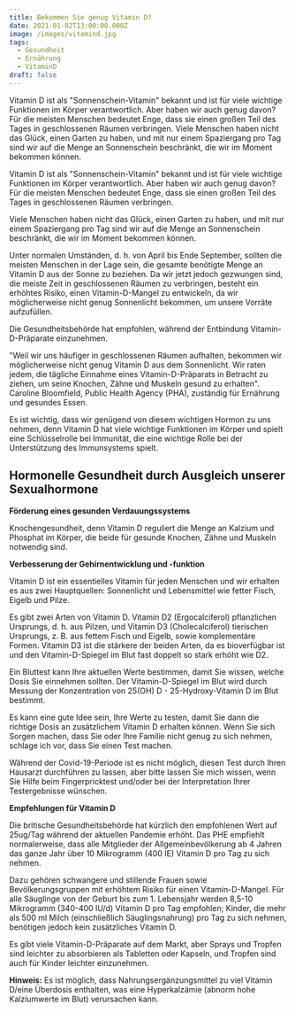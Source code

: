```yaml
---
title: Bekommen Sie genug Vitamin D?
date: 2021-01-02T13:00:00.000Z
image: /images/vitamind.jpg
tags:
  - Gesundheit
  - Ernährung
  - VitaminD
draft: false
---
```

Vitamin D ist als "Sonnenschein-Vitamin" bekannt und ist für viele wichtige Funktionen im Körper verantwortlich. Aber haben wir auch genug davon?
Für die meisten Menschen bedeutet Enge, dass sie einen großen Teil des Tages in geschlossenen Räumen verbringen. Viele Menschen haben nicht das Glück, einen Garten zu haben, und mit nur einem Spaziergang pro Tag sind wir auf die Menge an Sonnenschein beschränkt, die wir im Moment bekommen können. 

<!-- excerpt -->

Vitamin D ist als "Sonnenschein-Vitamin" bekannt und ist für viele wichtige Funktionen im Körper verantwortlich. Aber haben wir auch genug davon?
Für die meisten Menschen bedeutet Enge, dass sie einen großen Teil des Tages in geschlossenen Räumen verbringen. 

Viele Menschen haben nicht das Glück, einen Garten zu haben, und mit nur einem Spaziergang pro Tag sind wir auf die Menge an Sonnenschein beschränkt, die wir im Moment bekommen können. 


Unter normalen Umständen, d. h. von April bis Ende September, sollten die meisten Menschen in der Lage sein, die gesamte benötigte Menge an Vitamin D aus der Sonne zu beziehen. Da wir jetzt jedoch gezwungen sind, die meiste Zeit in geschlossenen Räumen zu verbringen, besteht ein erhöhtes Risiko, einen Vitamin-D-Mangel zu entwickeln, da wir möglicherweise nicht genug Sonnenlicht bekommen, um unsere Vorräte aufzufüllen. 

Die Gesundheitsbehörde hat empfohlen, während der Entbindung Vitamin-D-Präparate einzunehmen.


"Weil wir uns häufiger in geschlossenen Räumen aufhalten, bekommen wir möglicherweise nicht genug Vitamin D aus dem Sonnenlicht. Wir raten jedem, die tägliche Einnahme eines Vitamin-D-Präparats in Betracht zu ziehen, um seine Knochen, Zähne und Muskeln gesund zu erhalten". Caroline Bloomfield, Public Health Agency (PHA), zuständig für Ernährung und gesundes Essen.


Es ist wichtig, dass wir genügend von diesem wichtigen Hormon zu uns nehmen, denn Vitamin D hat viele wichtige Funktionen im Körper und spielt eine Schlüsselrolle bei Immunität, die eine wichtige Rolle bei der Unterstützung des Immunsystems spielt. 


## Hormonelle Gesundheit durch Ausgleich unserer Sexualhormone 

**Förderung eines gesunden Verdauungssystems**

Knochengesundheit, denn Vitamin D reguliert die Menge an Kalzium und Phosphat im Körper, die beide für gesunde Knochen, Zähne und Muskeln notwendig sind.

**Verbesserung der Gehirnentwicklung und -funktion** 

Vitamin D ist ein essentielles Vitamin für jeden Menschen und wir erhalten es aus zwei Hauptquellen: Sonnenlicht und Lebensmittel wie fetter Fisch, Eigelb und Pilze. 

Es gibt zwei Arten von Vitamin D. Vitamin D2 (Ergocalciferol) pflanzlichen Ursprungs, d. h. aus Pilzen, und Vitamin D3 (Cholecalciferol) tierischen Ursprungs, z. B. aus fettem Fisch und Eigelb, sowie komplementäre Formen. Vitamin D3 ist die stärkere der beiden Arten, da es bioverfügbar ist und den Vitamin-D-Spiegel im Blut fast doppelt so stark erhöht wie D2.

Ein Bluttest kann Ihre aktuellen Werte bestimmen, damit Sie wissen, welche Dosis Sie einnehmen sollten. Der Vitamin-D-Spiegel im Blut wird durch Messung der Konzentration von 25(OH) D - 25-Hydroxy-Vitamin D im Blut bestimmt.

Es kann eine gute Idee sein, Ihre Werte zu testen, damit Sie dann die richtige Dosis an zusätzlichem Vitamin D erhalten können. Wenn Sie sich Sorgen machen, dass Sie oder Ihre Familie nicht genug zu sich nehmen, schlage ich vor, dass Sie einen Test machen. 

Während der Covid-19-Periode ist es nicht möglich, diesen Test durch Ihren Hausarzt durchführen zu lassen, aber bitte lassen Sie mich wissen, wenn Sie Hilfe beim Fingerpricktest und/oder bei der Interpretation Ihrer Testergebnisse wünschen.

**Empfehlungen für Vitamin D**

Die britische Gesundheitsbehörde hat kürzlich den empfohlenen Wert auf 25ug/Tag während der aktuellen Pandemie erhöht. Das PHE empfiehlt normalerweise, dass alle Mitglieder der Allgemeinbevölkerung ab 4 Jahren das ganze Jahr über 10 Mikrogramm (400 IE) Vitamin D pro Tag zu sich nehmen. 

Dazu gehören schwangere und stillende Frauen sowie Bevölkerungsgruppen mit erhöhtem Risiko für einen Vitamin-D-Mangel. Für alle Säuglinge von der Geburt bis zum 1. Lebensjahr werden 8,5-10 Mikrogramm (340-400 IU/d) Vitamin D pro Tag empfohlen; Kinder, die mehr als 500 ml Milch (einschließlich Säuglingsnahrung) pro Tag zu sich nehmen, benötigen jedoch kein zusätzliches Vitamin D.


Es gibt viele Vitamin-D-Präparate auf dem Markt, aber Sprays und Tropfen sind leichter zu absorbieren als Tabletten oder Kapseln, und Tropfen sind auch für Kinder leichter einzunehmen.


**Hinweis:**
Es ist möglich, dass Nahrungsergänzungsmittel zu viel Vitamin D/eine Überdosis enthalten, was eine Hyperkalzämie (abnorm hohe Kalziumwerte im Blut) verursachen kann.